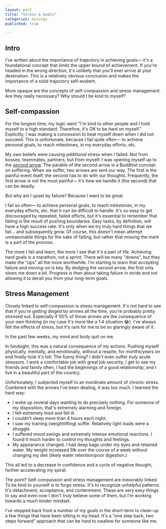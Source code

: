```yaml
---
layout: post
title: "Stress & Goals"
categories: musings
published: true

---
```


## Intro

I've written about the importance of trajectory in achieving goals— it's a foundational concept that _limits_ the upper bound of achievement. If you're headed in the wrong direction, it's unlikely that you'll ever arrive at your destination. This is a relatively obvious conclusion and makes the importance of a solid trajectory self-evident. 

More opaque are the concepts of self-compassion and stress management. Are they really necessary? Why should I be kind to myself? 

## Self-compassion

For the longest time, my logic went "I'm kind to other people and I hold myself to a high standard. Therefore, it's OK to be hard on myself." Explicitly, I was making a concession to beat myself down when I did not succeed. This is unfortunate, because I fail quite often— to achieve personal goals, to reach milestones, in my everyday efforts, etc. 

My own beliefs were causing _additional_ stress when I failed. Not from bosses, teammates, partners, but from myself. I was opening myself up to the [second arrow](https://grandrapidstherapygroup.com/second-arrow-of-suffering/#:~:text=The%20parable%20of%20the%20second,arrow%20is%20even%20more%20painful.). The parable of the second arrow is a Buddhist concept on suffering. When we suffer, two arrows are sent our way. The first is the painful event itself, the second has to do with our thoughts. Frequently, the first arrow _is not_ the most painful— it's how we handle it (the second) that can be deadly.

But why am I upset by failure? Because I want to be great.

I fail so often— to achieve personal goals, to reach milestones, in my everyday efforts, etc. that it can be difficult to handle. It's so easy to get discouraged by repeated, failed efforts, but it's essential to remember that failing is the result of pushing boundaries. Easy tasks, by definition, will have a high success rate. It's only when we try truly hard things that we fail... and subsequently grow. Of course, this doesn't mean attempt unreasonable things for the sake of failing, but rather that missing the mark is a part of the process.

The more I fail and learn, the more I see that it's a part of life. Achieving hard goals is a marathon, not a sprint. There will be many "downs", but they make the "ups" all the more worthwhile. I'm starting to learn that _accepting_ failure and moving-on is key. By dodging the second arrow, the first only slows me down a bit. Progress is then about taking failure in stride and not allowing it to derail you from your long-term goals.

## Stress Management

Closely linked to self-compassion is stress management. It's not hard to see that if you're getting dinged by arrows all the time, you're probably pretty stressed out. Especially if 50% of those arrows are the consequence of your own thinking (in my case it's more like a 1:4 situation 😂). I've always felt the effects of stress, but it's rare for me to be so glaringly aware of it.

In the past few weeks, my mind and body quit on me. 

In hindsight, this was a natural consequence of my actions. Pushing myself physically, mentally, and emotionally, without a respite, for months/years on end finally took it's toll. The funny thing? I didn't even suffer _truly_ acute stressors. I work a comfortable job with great job security, I get to see my friends and family often, I had the beginnings of a good relationship, and I live in a beautiful part of the country.

Unfortunately, I subjected myself to an inordinate amount of chronic stress. Combined with the arrows I've been dealing, it was too much. I learned the hard way:

- I woke up several days wanting to do precisely nothing. For someone of my disposition, that's extremely alarming and foreign.
- I felt extremely tired and fell ill.
- I couldn't sleep more than 4 hours each night.
- I saw my training (weightlifting) suffer. Relatively light loads were a struggle.
- I suffered mood swings and extremely intense emotional reactions. I found it much harder to control my thoughts and feelings.
- My appearance changed. I had deep bags under my eyes and retained water. My weight increased 5lb over the course of a week without changing my diet (likely water retention/poor digestion.)

This all led to a decrease in confidence and a cycle of negative thought, further accelerating my spiral. 

The point? Self-compassion and stress management are inexorably linked. To be kind to yourself is to forgo stress. It's to recognize unhelpful patterns. It's detachment, acceptance, and contentment. These are very easy things to say and even now I don't _truly_ believe some of them, but I'm working towards a much kinder mindset.

I've stepped back from a number of my goals in the short-term to clean-up a few things that have been sitting in my head. It's a "one step back, two steps forward" approach that can be hard to swallow for someone like me.